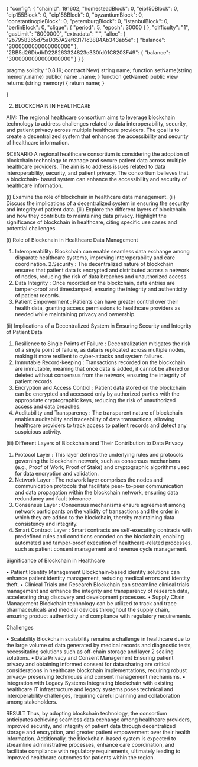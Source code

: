 {
    "config": {
      "chainId": 191602,
      "homesteadBlock": 0,
      "eip150Block": 0,
      "eip155Block": 0,
      "eip158Block": 0,
      "byzantiumBlock": 0,
      "constantinopleBlock": 0,
      "petersburgBlock": 0,
      "istanbulBlock": 0,
      "berlinBlock": 0,
      "clique": {
        "period": 5,
        "epoch": 30000
      }
    },
    "difficulty": "1",
    "gasLimit": "8000000",
    "extradata": "  ",
    "alloc": {
      "2b7958365d75aD357A2ef63171c38B4Ab343ab5e": { "balance": "3000000000000000000" },
      "2BB5d26DbdbD228263324823e330fd01C8203F49": { "balance": "3000000000000000000" }
    }
}

pragma solidity ^0.8.19;
contract New{
   string name;
   function setName(string memory_name) public{
        name _name;
   }
   function getName() public view returns (string memory)
   {
       return name;
   }

}




2. BLOCKCHAIN IN HEALTHCARE

AIM:
The regional healthcare consortium aims to leverage blockchain technology to address challenges 
related to data interoperability, security, and patient privacy across multiple healthcare providers. 
The goal is to create a decentralized system that enhances the accessibility and security of 
healthcare information. 
 
SCENARIO 
A regional healthcare consortium is considering the adoption of blockchain technology to manage 
and secure patient data across multiple healthcare providers. The aim is to address issues related 
to data interoperability, security, and patient privacy. The consortium believes that a blockchain- 
based system can enhance the accessibility and security of healthcare information. 

(i) Examine the role of blockchain in healthcare data management. 
(ii) Discuss the implications of a decentralized system in ensuring the security and integrity of 
patient data. 
(iii) Explore the different layers of blockchain and how they contribute to maintaining data 
privacy. Highlight the significance of blockchain in healthcare, citing specific use cases 
and potential challenges. 

(i) Role of Blockchain in Healthcare Data Management 
 1. Interoperability: Blockchain can enable seamless data exchange among disparate healthcare systems, 
improving interoperability and care coordination. 
 2.Security : The decentralized nature of blockchain ensures that patient data is encrypted and 
distributed across a network of nodes, reducing the risk of data breaches and unauthorized 
access. 
3. Data Integrity : Once recorded on the blockchain, data entries are tamper-proof and timestamped, ensuring 
the integrity and authenticity of patient records. 
4. Patient Empowerment : Patients can have greater control over their health data, granting access permissions to 
healthcare providers as needed while maintaining privacy and ownership.
   
(ii) Implications of a Decentralized System in Ensuring Security and Integrity of Patient Data
1. Resilience to Single Points of Failure : Decentralization mitigates the risk of a single point of failure,
 as data is replicated across multiple nodes, making it more resilient to cyber-attacks and system failures. 
2. Immutable Record-keeping : Transactions recorded on the blockchain are immutable, meaning that once data is added, 
it cannot be altered or deleted without consensus from the network, ensuring the integrity of patient records. 
3. Encryption and Access Control : Patient data stored on the blockchain can be encrypted and accessed only by authorized 
parties with the appropriate cryptographic keys, reducing the risk of unauthorized access and data breaches. 
4. Auditability and Transparency : The transparent nature of blockchain enables auditability and traceability of data 
transactions, allowing healthcare providers to track access to patient records and detect any 
suspicious activity.

(iii) Different Layers of Blockchain and Their Contribution to Data Privacy 
 1. Protocol Layer : This layer defines the underlying rules and protocols governing the blockchain network, 
such as consensus mechanisms (e.g., Proof of Work, Proof of Stake) and cryptographic algorithms used for data encryption
and validation. 
 2. Network Layer : The network layer comprises the nodes and communication protocols that facilitate peer- 
to-peer communication and data propagation within the blockchain network, ensuring data 
redundancy and fault tolerance. 
 3. Consensus Layer : Consensus mechanisms ensure agreement among network participants on the validity of 
transactions and the order in which they are added to the blockchain, thereby maintaining 
data consistency and integrity. 
4. Smart Contract Layer : Smart contracts are self-executing contracts with predefined rules and conditions encoded 
on the blockchain, enabling automated and tamper-proof execution of healthcare-related processes, such as patient consent
management and revenue cycle management.

 Significance of Blockchain in Healthcare 
 
• Patient Identity Management 
Blockchain-based identity solutions can enhance patient identity management, reducing 
medical errors and identity theft. 
• Clinical Trials and Research 
Blockchain can streamline clinical trials management and enhance the integrity and 
transparency of research data, accelerating drug discovery and development processes. 
• Supply Chain Management 
Blockchain technology can be utilized to track and trace pharmaceuticals and medical 
devices throughout the supply chain, ensuring product authenticity and compliance with 
regulatory requirements. 
 
Challenges 
 
• Scalability 
Blockchain scalability remains a challenge in healthcare due to the large volume of data 
generated by medical records and diagnostic tests, necessitating solutions such as off-chain 
storage and layer 2 scaling solutions. 
• Data Privacy and Consent Management 
Ensuring patient privacy and obtaining informed consent for data sharing are critical 
considerations in healthcare blockchain implementations, requiring robust privacy- 
preserving techniques and consent management mechanisms. 
• Integration with Legacy Systems 
Integrating blockchain with existing healthcare IT infrastructure and legacy systems poses 
technical and interoperability challenges, requiring careful planning and collaboration 
among stakeholders.

RESULT 
Thus, by adopting blockchain technology, the consortium anticipates achieving seamless data 
exchange among healthcare providers, improved security, and integrity of patient data through 
decentralized storage and encryption, and greater patient empowerment over their health 
information. Additionally, the blockchain-based system is expected to streamline administrative 
processes, enhance care coordination, and facilitate compliance with regulatory requirements, 
ultimately leading to improved healthcare outcomes for patients within the region. 






